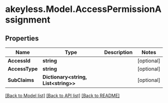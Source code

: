 # akeyless.Model.AccessPermissionAssignment

## Properties

Name | Type | Description | Notes
------------ | ------------- | ------------- | -------------
**AccessId** | **string** |  | [optional] 
**AccessType** | **string** |  | [optional] 
**SubClaims** | **Dictionary&lt;string, List&lt;string&gt;&gt;** |  | [optional] 

[[Back to Model list]](../README.md#documentation-for-models) [[Back to API list]](../README.md#documentation-for-api-endpoints) [[Back to README]](../README.md)

